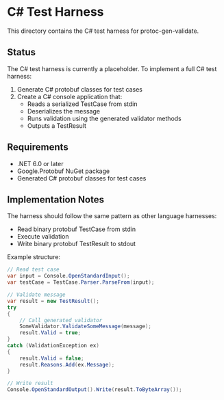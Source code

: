 # C# Test Harness

This directory contains the C# test harness for protoc-gen-validate.

## Status

The C# test harness is currently a placeholder. To implement a full C# test harness:

1. Generate C# protobuf classes for test cases
2. Create a C# console application that:
   - Reads a serialized TestCase from stdin
   - Deserializes the message 
   - Runs validation using the generated validator methods
   - Outputs a TestResult

## Requirements

- .NET 6.0 or later
- Google.Protobuf NuGet package
- Generated C# protobuf classes for test cases

## Implementation Notes

The harness should follow the same pattern as other language harnesses:
- Read binary protobuf TestCase from stdin
- Execute validation 
- Write binary protobuf TestResult to stdout

Example structure:
```csharp
// Read test case
var input = Console.OpenStandardInput();
var testCase = TestCase.Parser.ParseFrom(input);

// Validate message
var result = new TestResult();
try 
{
    // Call generated validator
    SomeValidator.ValidateSomeMessage(message);
    result.Valid = true;
}
catch (ValidationException ex)
{
    result.Valid = false;
    result.Reasons.Add(ex.Message);
}

// Write result
Console.OpenStandardOutput().Write(result.ToByteArray());
```
